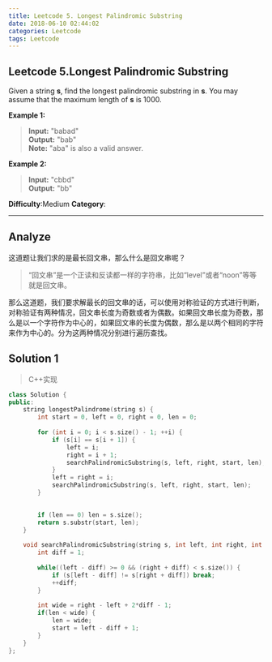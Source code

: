 ```yaml
---
title: Leetcode 5. Longest Palindromic Substring
date: 2018-06-10 02:44:02
categories: Leetcode
tags: Leetcode
---
```

## Leetcode 5.Longest Palindromic Substring  
Given a string  **s**, find the longest palindromic substring in  **s**. You may assume that the maximum length of  **s**  is 1000.

**Example 1:**
> **Input:** "babad"  
> **Output:** "bab"  
> **Note:** "aba" is also a valid answer. 

**Example 2:**
> **Input:** "cbbd"  
> **Output:** "bb"


**Difficulty**:Medium
**Category**:  
<!--more-->
*****

## Analyze
这道题让我们求的是最长回文串，那么什么是回文串呢？
> “回文串”是一个正读和反读都一样的字符串，比如“level”或者“noon”等等就是回文串。  

那么这道题，我们要求解最长的回文串的话，可以使用对称验证的方式进行判断，对称验证有两种情况，回文串长度为奇数或者为偶数。如果回文串长度为奇数，那么是以一个字符作为中心的，如果回文串的长度为偶数，那么是以两个相同的字符来作为中心的。分为这两种情况分别进行遍历查找。

## Solution 1
> C++实现  

```cpp
class Solution {
public:
    string longestPalindrome(string s) {
        int start = 0, left = 0, right = 0, len = 0;
        
        for (int i = 0; i < s.size() - 1; ++i) {
            if (s[i] == s[i + 1]) {
                left = i;
                right = i + 1;
                searchPalindromicSubstring(s, left, right, start, len); 
            }
            left = right = i;
            searchPalindromicSubstring(s, left, right, start, len); 
        }
        

        if (len == 0) len = s.size();
        return s.substr(start, len);
    }
    
    void searchPalindromicSubstring(string s, int left, int right, int &start, int &len) {
        int diff = 1;
        
        while((left - diff) >= 0 && (right + diff) < s.size()) {
            if (s[left - diff] != s[right + diff]) break;
            ++diff;
        }
        
        int wide = right - left + 2*diff - 1;
        if(len < wide) {
            len = wide;
            start = left - diff + 1;
        }  
    }
};

```